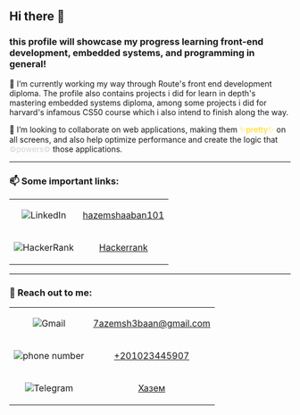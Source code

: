 <style>
  .gold{
    color: gold;
  }

  .gray{
    color: lightgray;
  }

table tr{
  height: fit-content;
}
  table tr td p{
    text-align: center;
  }
</style>

## Hi there 👋

### this profile will showcase my progress learning front-end development, embedded systems, and programming in general!

🌱 I’m currently working my way through Route's front end development diploma. The profile also contains projects i did for learn in depth's mastering embedded systems diploma, among some projects i did for harvard's infamous CS50 course which i also intend to finish along the way.

👯 I’m looking to collaborate on web applications, making them <span class="gold">✨pretty✨</span> on all screens, and also
help optimize performance and create the logic that <span class="gray">⚙️powers⚙️</span> those applications.

---

### 📫 Some important links:

<table>
<tr>
  <td>
    <p>
  
  ![LinkedIn](https://img.shields.io/badge/linkedin-%230077B5.svg?style=for-the-badge&logo=linkedin&logoColor=white)
    </p>
  </td>
  <td>
    <p>
    
  [hazemshaaban101 ](https://www.linkedin.com/in/hazemshaaban101/)
    </p>
  </td>
</tr>

<tr>
  <td> 
    <p>
    
  ![HackerRank](https://img.shields.io/badge/-Hackerrank-2EC866?style=for-the-badge&logo=HackerRank&logoColor=white)
    </p>
  </td>
  <td>
  <p>

[Hackerrank](https://www.hackerrank.com/profile/7azemsh3baan)</p>

  </td>
</tr>
</table>

---

### 💬 Reach out to me:

<table>
<tr>
  <td>
  
<p>

![Gmail](https://img.shields.io/badge/Gmail-D14836?style=for-the-badge&logo=gmail&logoColor=white)

</p>
</td>
  <td>
  
  <p>
  
  7azemsh3baan@gmail.com</p>
  </td>
</tr>
<tr>
  <td>
  
<p>

![phone number](https://img.shields.io/badge/Phone%20number-0A7CBD?style=for-the-badge&color=%230A7CBD)

</p> </td>

  <td>

<p>

[+201023445907](https://wa.me/+201023445907)</p>

  </td>
</tr>
<tr>
  <td>
  
<p>

![Telegram](https://img.shields.io/badge/Telegram-2CA5E0?style=for-the-badge&logo=telegram&logoColor=white)

</p> </td>

  <td>

<p>

[Хазем](http://t.me/bichassboi69)</p>

  </td>
</tr>
</table>
